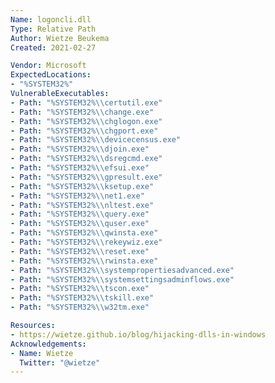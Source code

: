 ```yaml
---
Name: logoncli.dll
Type: Relative Path
Author: Wietze Beukema
Created: 2021-02-27

Vendor: Microsoft
ExpectedLocations:
- "%SYSTEM32%"
VulnerableExecutables:
- Path: "%SYSTEM32%\\certutil.exe"
- Path: "%SYSTEM32%\\change.exe"
- Path: "%SYSTEM32%\\chglogon.exe"
- Path: "%SYSTEM32%\\chgport.exe"
- Path: "%SYSTEM32%\\devicecensus.exe"
- Path: "%SYSTEM32%\\djoin.exe"
- Path: "%SYSTEM32%\\dsregcmd.exe"
- Path: "%SYSTEM32%\\efsui.exe"
- Path: "%SYSTEM32%\\gpresult.exe"
- Path: "%SYSTEM32%\\ksetup.exe"
- Path: "%SYSTEM32%\\net1.exe"
- Path: "%SYSTEM32%\\nltest.exe"
- Path: "%SYSTEM32%\\query.exe"
- Path: "%SYSTEM32%\\quser.exe"
- Path: "%SYSTEM32%\\qwinsta.exe"
- Path: "%SYSTEM32%\\rekeywiz.exe"
- Path: "%SYSTEM32%\\reset.exe"
- Path: "%SYSTEM32%\\rwinsta.exe"
- Path: "%SYSTEM32%\\systempropertiesadvanced.exe"
- Path: "%SYSTEM32%\\systemsettingsadminflows.exe"
- Path: "%SYSTEM32%\\tscon.exe"
- Path: "%SYSTEM32%\\tskill.exe"
- Path: "%SYSTEM32%\\w32tm.exe"

Resources:
- https://wietze.github.io/blog/hijacking-dlls-in-windows
Acknowledgements:
- Name: Wietze
  Twitter: "@wietze"
---
```

